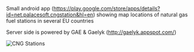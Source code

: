 Small android app (https://play.google.com/store/apps/details?id=net.palacesoft.cngstation&hl=en) showing map locations of natural gas fuel stations in several EU countries

Server side is powered by GAE & Gaelyk (http://gaelyk.appspot.com/)


![CNG Stations](https://picasaweb.google.com/102141911849755817771/ManuelPalacioSWeblog#5777951635708054594)
